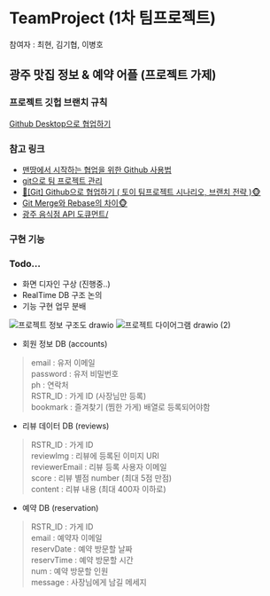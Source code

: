 # TeamProject (1차 팀프로젝트)
참여자 : 최현, 김기협, 이병호

## 광주 맛집 정보 & 예약 어플 (프로젝트 가제)

### 프로젝트 깃헙 브랜치 규칙
<a href="https://velog.io/@c-on/Github-Desktop%EC%9C%BC%EB%A1%9C-%ED%98%91%EC%97%85%ED%95%98%EA%B8%B0">Github Desktop으로 협업하기</a>

### 참고 링크
- <a href="https://dhgu-dev.medium.com/%EB%A7%A8%EB%95%85%EC%97%90%EC%84%9C-%EC%8B%9C%EC%9E%91%ED%95%98%EB%8A%94-%ED%98%91%EC%97%85%EC%9D%84-%EC%9C%84%ED%95%9C-github-%EC%82%AC%EC%9A%A9%EB%B2%95-46f64418cf81">맨땅에서 시작하는 협업을 위한 Github 사용법</a>
- <a href="https://myvelop.tistory.com/114?category=917184">git으로 팀 프로젝트 관리</a>
- <a href="https://victorydntmd.tistory.com/91">🙈[Git] Github으로 협업하기 ( 토이 팀프로젝트 시나리오, 브랜치 전략 )🐵</a>
- <a href="https://firework-ham.tistory.com/12">Git Merge와 Rebase의 차이🐵</a>
- <a href="https://gwangju.openapi.redtable.global/">광주 음식점 API 도큐먼트/</a>

### 구현 기능

### Todo...
- 화면 디자인 구상 (진행중..)
- RealTime DB 구조 논의
- 기능 구현 업무 분배

![프로젝트 정보 구조도 drawio](https://user-images.githubusercontent.com/107905043/193990580-615fd70b-2c67-4708-8601-a451d96a3f1b.png)
![프로젝트 다이어그램 drawio (2)](https://user-images.githubusercontent.com/107905043/193990586-65fe9aaf-1d20-4549-9ad0-0862cd55d479.png)

- 회원 정보 DB (accounts)
> email : 유저 이메일\
> password : 유저 비밀번호\
> ph : 연락처\
> RSTR_ID : 가게 ID (사장님만 등록)\
> bookmark : 즐겨찾기 (찜한 가게) 배열로 등록되어야함

- 리뷰 데이터 DB (reviews)
> RSTR_ID : 가게 ID\
> reviewImg : 리뷰에 등록된 이미지 URI\
> reviewerEmail : 리뷰 등록 사용자 이메일\
> score : 리뷰 별점 number (최대 5점 만점)\
> content : 리뷰 내용 (최대 400자 이하로)

- 예약 DB (reservation)
> RSTR_ID : 가게 ID\
> email : 예약자 이메일\
> reservDate : 예약 방문할 날짜\
> reservTime : 예약 방문할 시간\
> num : 예약 방문할 인원\
> message : 사장님에게 남길 메세지
